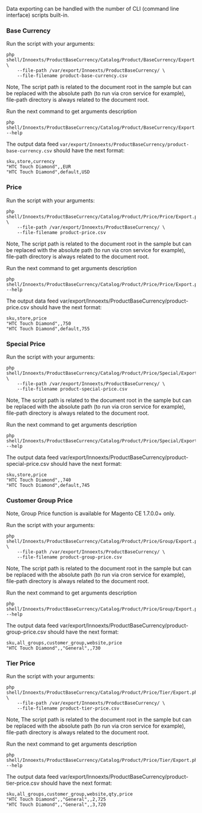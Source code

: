 Data exporting can be handled with the number of CLI (command line interface) scripts built-in.

### Base Currency

Run the script with your arguments:

	php shell/Innoexts/ProductBaseCurrency/Catalog/Product/BaseCurrency/Export.php \
	    --file-path /var/export/Innoexts/ProductBaseCurrency/ \
	    --file-filename product-base-currency.csv

Note, The script path is related to the document root in the sample but can be replaced with the absolute path (to run via cron service for example), file-path directory is always related to the document root.

Run the next command to get arguments description

	php shell/Innoexts/ProductBaseCurrency/Catalog/Product/BaseCurrency/Export.php --help

The output data feed `var/export/Innoexts/ProductBaseCurrency/product-base-currency.csv` should have the next format:

	sku,store,currency
	"HTC Touch Diamond",,EUR
	"HTC Touch Diamond",default,USD

 
### Price

Run the script with your arguments:

	php shell/Innoexts/ProductBaseCurrency/Catalog/Product/Price/Price/Export.php \
	    --file-path /var/export/Innoexts/ProductBaseCurrency/ \
	    --file-filename product-price.csv

Note, The script path is related to the document root in the sample but can be replaced with the absolute path (to run via cron service for example), file-path directory is always related to the document root.

Run the next command to get arguments description

	php shell/Innoexts/ProductBaseCurrency/Catalog/Product/Price/Price/Export.php --help

The output data feed var/export/Innoexts/ProductBaseCurrency/product-price.csv should have the next format:

	sku,store,price
	"HTC Touch Diamond",,750
	"HTC Touch Diamond",default,755

 
### Special Price

Run the script with your arguments:

	php shell/Innoexts/ProductBaseCurrency/Catalog/Product/Price/Special/Export.php \
	    --file-path /var/export/Innoexts/ProductBaseCurrency/ \
	    --file-filename product-special-price.csv

Note, The script path is related to the document root in the sample but can be replaced with the absolute path (to run via cron service for example), file-path directory is always related to the document root.

Run the next command to get arguments description

	php shell/Innoexts/ProductBaseCurrency/Catalog/Product/Price/Special/Export.php --help

The output data feed var/export/Innoexts/ProductBaseCurrency/product-special-price.csv should have the next format:

	sku,store,price
	"HTC Touch Diamond",,740
	"HTC Touch Diamond",default,745

 
### Customer Group Price

Note, Group Price function is available for Magento CE 1.7.0.0+ only.

Run the script with your arguments:

	php shell/Innoexts/ProductBaseCurrency/Catalog/Product/Price/Group/Export.php \
	    --file-path /var/export/Innoexts/ProductBaseCurrency/ \
	    --file-filename product-group-price.csv

Note, The script path is related to the document root in the sample but can be replaced with the absolute path (to run via cron service for example), file-path directory is always related to the document root.

Run the next command to get arguments description

	php shell/Innoexts/ProductBaseCurrency/Catalog/Product/Price/Group/Export.php --help

The output data feed var/export/Innoexts/ProductBaseCurrency/product-group-price.csv should have the next format:

	sku,all_groups,customer_group,website,price
	"HTC Touch Diamond",,"General",,730

 
### Tier Price

Run the script with your arguments:

	php shell/Innoexts/ProductBaseCurrency/Catalog/Product/Price/Tier/Export.php \
	    --file-path /var/export/Innoexts/ProductBaseCurrency/ \
	    --file-filename product-tier-price.csv

Note, The script path is related to the document root in the sample but can be replaced with the absolute path (to run via cron service for example), file-path directory is always related to the document root.

Run the next command to get arguments description

	php shell/Innoexts/ProductBaseCurrency/Catalog/Product/Price/Tier/Export.php --help

The output data feed var/export/Innoexts/ProductBaseCurrency/product-tier-price.csv should have the next format:

	sku,all_groups,customer_group,website,qty,price
	"HTC Touch Diamond",,"General",,2,725
	"HTC Touch Diamond",,"General",,3,720

 